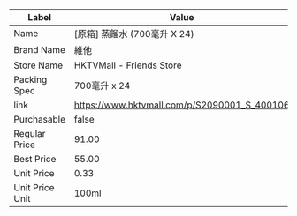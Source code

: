 | Label           | Value                                        |
| --------------- | -------------------------------------------- |
| Name            | [原箱] 蒸餾水 (700毫升 X 24)                        |
| Brand Name      | 維他                                           |
| Store Name      | HKTVMall - Friends Store                     |
| Packing Spec    | 700毫升 x 24                                   |
| link            | https://www.hktvmall.com/p/S2090001_S_400106 |
| Purchasable     | false                                        |
| Regular Price   | 91.00                                        |
| Best Price      | 55.00                                        |
| Unit Price      | 0.33                                         |
| Unit Price Unit | 100ml                                        |
